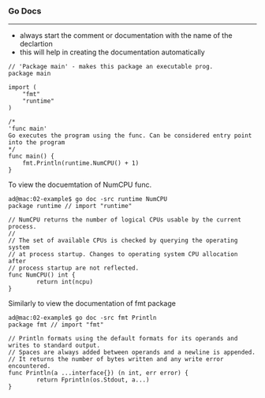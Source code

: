 ### Go Docs
-----------
- always start the comment or documentation with the name of the declartion
- this will help in creating the documentation automatically

```
// 'Package main' - makes this package an executable prog.
package main

import (
	"fmt"
	"runtime"
)

/*
'func main'
Go executes the program using the func. Can be considered entry point into the program
*/
func main() {
	fmt.Println(runtime.NumCPU() + 1)
}
```

To view the docuemtation of NumCPU func.

```
ad@mac:02-example$ go doc -src runtime NumCPU
package runtime // import "runtime"

// NumCPU returns the number of logical CPUs usable by the current process.
//
// The set of available CPUs is checked by querying the operating system
// at process startup. Changes to operating system CPU allocation after
// process startup are not reflected.
func NumCPU() int {
        return int(ncpu)
}
```

Similarly to view the documentation of fmt package

```
ad@mac:02-example$ go doc -src fmt Println
package fmt // import "fmt"

// Println formats using the default formats for its operands and writes to standard output.
// Spaces are always added between operands and a newline is appended.
// It returns the number of bytes written and any write error encountered.
func Println(a ...interface{}) (n int, err error) {
        return Fprintln(os.Stdout, a...)
}
```